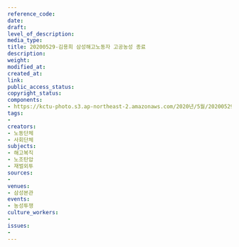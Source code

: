 ```yaml
---
reference_code: 
date: 
draft: 
level_of_description: 
media_type: 
title: 20200529-김용희 삼성해고노동자 고공농성 종료
description: 
weight: 
modified_at: 
created_at: 
link: 
public_access_status: 
copyright_status: 
components:
- https://kctu-photo.s3.ap-northeast-2.amazonaws.com/2020년/5월/20200529-김용희+삼성해고노동자+고공농성+종료/_CTU9085.jpg
tags:
- 
creators:
- 노동단체
- 사회단체
subjects:
- 해고복직
- 노조탄압
- 재벌외투
sources:
- 
venues:
- 삼성본관
events:
- 농성투쟁
culture_workers:
- 
issues:
- 
---
```


